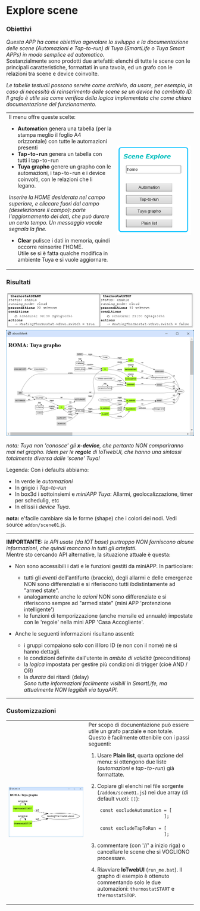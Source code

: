 # Explore scene

### Obiettivi
_Questa APP ha come obiettivo agevolare lo sviluppo e la documentazione delle scene (Automazioni e Tap-to-run) di Tuya (SmartLife o Tuya Smart APPs) in modo semplice ed automatico._ <br>
Sostanzialmente sono prodotti due artefatti: elenchi di tutte le scene con le principali caratteristiche, formattati in una tavola, ed un grafo con le relazioni tra  scene e device coinvolte.

_Le tabelle testuali possono servire come archivio, da usare, per esempio, in caso di necessità di reinserimento delle scene se un device ha cambiato ID._ <br>
_Il grafo è utile sia come verifica della logica implementata che come chiara documentazione del funzionamento._
 

<table width = "100%"><tr><td>
Il menu offre queste scelte:
 
* **Automation** genera una tabella (per la stampa meglio il foglio A4 orizzontale) con tutte le automazioni presenti 
* **Tap-to-run** genera un tabella con tutti i tap-to-run
* **Tuya grapho** genere un grapho con le automazioni, i tap-to-run e i device coinvolti, con le relazioni che li legano.

_Inserire la HOME desiderata nel campo superiore, e cliccare fuori dal campo (deselezionare il campo): parte l'aggiornamento dei dati, che può durare un certo tempo. Un messaggio vocale segnala la fine._

* **Clear** pulisce i dati in memoria, quindi occorre reinserire l'HOME. <br>
 Utile se si è fatta qualche modifica in ambiente Tuya e si vuole aggiornare.
</td><td   width="200pt">
<img src="https://github.com/msillano/IoTwebUI/blob/main/pics/scene01d.png?raw=true">
</td></tr></table>

### Risultati

![](https://github.com/msillano/IoTwebUI/blob/main/pics/Scene01b.png?raw=true)
![](https://github.com/msillano/IoTwebUI/blob/main/pics/scene01a.png?raw=true)

_nota: Tuya non 'conosce' gli **x-device**, che pertanto NON compariranno mai nel grapho. 
Idem per le **regole** di IoTwebUI, che hanno una sintassi totalmente diversa dalle 'scene' Tuya!_

Legenda: Con i defaults abbiamo:

   * In verde le _automazioni_
   * In grigio i _Tap-to-run_
   * In box3d i sottoinsiemi e _miniAPP Tuya_: Allarmi, geolocalizzazione, timer per schedulig, etc
   * In ellissi i _device Tuya_.

**nota:** e'facile cambiare sia le forme (shape) che i colori dei nodi. Vedi source `addon/scene01`.js.
 <hr>
 
**IMPORTANTE:**  _le API usate (da IOT base) purtroppo NON forniscono alcune informazioni, che quindi mancano in tutti gli artefatti._ <br> Mentre sto cercando API alternative, la situazione attuale è questa:

   * Non sono accessibili i dati e le funzioni gestiti da miniAPP. In particolare:
      * tutti gli _eventi_ dell'antifurto (braccio), degli allarmi e delle emergenze NON sono differenziati e si riferiscono tutti ibdistintamente ad "armed state".
      * analogamente anche le _azioni_ NON sono differenziate e si riferiscono sempre ad "armed state" (mini APP 'protenzione intelligente')
      * le funzioni di temporizzazione (anche mensile ed annuale) impostate con le 'regole' nella mini APP 'Casa Accogliente'.

  * Anche le seguenti informazioni risultano assenti:
      * i gruppi compaiono solo con il loro ID (e  non con il nome) nè si hanno dettagli.
      * le condizioni definite dall'utente in _ambito di validità_ (preconditions)
      * la _logica_ impostata  per gestire più condizioni di trigger (cioè AND / OR)
      * la _durata_ dei ritardi (delay)<br>
_Sono tutte informazioni facilmente visibili in SmartLife, ma attualmente NON leggibili via tuyaAPI._

<hr>

### Customizzazioni

<table width = "100%"><tr><td width="200pt">
<img src="https://github.com/msillano/IoTwebUI/blob/main/pics/scene01c.png?raw=true">
</td><td>
Per scopo di docunentazione può essere utile un grafo parziale e non totale.
Questo è facilmente ottenibile con i passi seguenti:

1. Usare **Plain list**, quarta opzione del menu: si ottengono due liste (_automazioni_ e _tap-to-run_) già formattate.
2. Copiare gli elenchi nel file  sorgente (`/addon/scene01.js`) nei due array (di default vuoti: `[]`):

        const excludeAutomation = [
                                ];

        const excludeTapToRun = [
                                ];
3. commentare (con '//' a inizio riga) o cancellare le scene che si VOGLIONO processare.
4. Riavviare **IoTwebUI** (`run_me.bat`).
Il grapho di esempio è ottenuto commentando solo le due automazioni: `thermostatSTART` e `thermostatSTOP`.

</td></tr></table>
